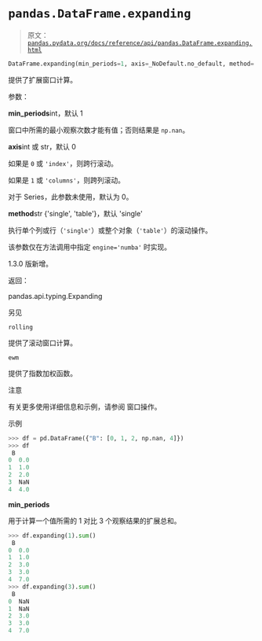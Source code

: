 # `pandas.DataFrame.expanding`

> 原文：[`pandas.pydata.org/docs/reference/api/pandas.DataFrame.expanding.html`](https://pandas.pydata.org/docs/reference/api/pandas.DataFrame.expanding.html)

```py
DataFrame.expanding(min_periods=1, axis=_NoDefault.no_default, method='single')
```

提供了扩展窗口计算。

参数：

**min_periods**int，默认 1

窗口中所需的最小观察次数才能有值；否则结果是 `np.nan`。

**axis**int 或 str，默认 0

如果是 `0` 或 `'index'`，则跨行滚动。

如果是 `1` 或 `'columns'`，则跨列滚动。

对于 Series，此参数未使用，默认为 0。

**method**str {'single', 'table'}，默认 'single'

执行单个列或行（`'single'`）或整个对象（`'table'`）的滚动操作。

该参数仅在方法调用中指定 `engine='numba'` 时实现。

1.3.0 版新增。

返回：

pandas.api.typing.Expanding

另见

`rolling`

提供了滚动窗口计算。

`ewm`

提供了指数加权函数。

注意

有关更多使用详细信息和示例，请参阅 窗口操作。

示例

```py
>>> df = pd.DataFrame({"B": [0, 1, 2, np.nan, 4]})
>>> df
 B
0  0.0
1  1.0
2  2.0
3  NaN
4  4.0 
```

**min_periods**

用于计算一个值所需的 1 对比 3 个观察结果的扩展总和。

```py
>>> df.expanding(1).sum()
 B
0  0.0
1  1.0
2  3.0
3  3.0
4  7.0
>>> df.expanding(3).sum()
 B
0  NaN
1  NaN
2  3.0
3  3.0
4  7.0 
```
